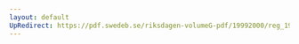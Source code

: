 ```yaml
---
layout: default
UpRedirect: https://pdf.swedeb.se/riksdagen-volumeG-pdf/19992000/reg_19992000/reg_19992000_0519.pdf
---
```

